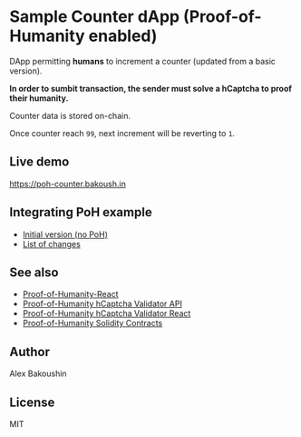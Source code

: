 # Sample Counter dApp (Proof-of-Humanity enabled)

DApp permitting **humans** to increment a counter (updated from a basic version).

**In order to sumbit transaction, the sender must solve a hCaptcha to proof their humanity.**

Counter data is stored on-chain.

Once counter reach `99`, next increment will be reverting to `1`.

## Live demo

https://poh-counter.bakoush.in

## Integrating PoH example

- [Initial version (no PoH)](https://github.com/Human-Protocol/poh-counter-example/tree/basic-counter)
- [List of changes](https://github.com/Human-Protocol/poh-counter-example/commit/b96d77e2cd802187a9008393ab1bc46749bb2bbe)

## See also

- [Proof-of-Humanity-React](https://npmjs.com/package/poh-react)
- [Proof-of-Humanity hCaptcha Validator API](https://github.com/Human-Protocol/poh-validator-hcaptcha-api)
- [Proof-of-Humanity hCaptcha Validator React](https://npmjs.com/package/poh-validator-hcaptcha-react)
- [Proof-of-Humanity Solidity Contracts](https://npmjs.com/package/poh-contracts)

## Author

Alex Bakoushin

## License

MIT
